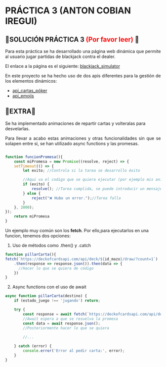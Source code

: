 # PRÁCTICA 3 (ANTON COBIAN IREGUI)

## 🔔SOLUCIÓN PRÁCTICA 3 <span style="color: red;"> (Por favor leer)</span> 🔔

<p align="justify"> 
Para esta práctica se ha desarrollado una página web dinámica que permite al usuario jugar partidas de blackjack contra el dealer.<br>
</p>

El enlace a la página es el siguiente: <a href="https://acobianiregui.github.io/p3/p3_sol/">blackjack_simulator </a>

<p align="justify">
En este proyecto se ha hecho uso de dos apis diferentes para la gestión de los elementos dinámicos:
</p>

- <a href=https://deckofcardsapi.com/>api_cartas_póker</a>
- <a href=https://github.com/cheatsnake/emojihub>api_emojis</a>

## 🚨EXTRA🚨

Se ha implementado animaciones de repartir cartas y volteralas para desvelarlas. 

<p align="justify">
Para llevar a acabo estas animaciones y otras funcionalidades sin que se solapen entre si, se han utilizado async functions y las promesas. 
</p>

```js

function funcionPromesa(){
    const miPromesa = new Promise((resolve, reject) => {
    setTimeout(() => {
        let exito; //Controla si la tarea se desarrollo éxito

        //Aqui va el codigo que se quiera ejecutar (por ejemplo mis animaciones)
        if (exito) {
            resolve(); //Tarea cumplida, se puede introducir un mensaje dentro
        } else {
            reject("❌ Hubo un error.");//Tarea falla
        }
    }, 2000);
});
    return miPromesa
}
```
Un ejemplo muy común son los __fetch__. Por ello,para ejecutarlos en una funcion, tenemos dos opciones:

1. Uso de métodos como .then() y .catch

```js
function pillarCarta(){
fetch(`https://deckofcardsapi.com/api/deck/${id_mazo}/draw/?count=1`)
    .then(response => response.json()).then(data => {
      //Hacer lo que se quiera de código
    })
}
```
2. Async functions con el uso de await
```js
async function pillarCarta(destino) {
    if (estado_juego !== 'jugando') return;

    try {
        const response = await fetch(`https://deckofcardsapi.com/api/deck/${id_mazo}/draw/?count=1`);
        //Await espera a que se resuelva la promesa
        const data = await response.json();
        //Posteriormente hacer lo que se quiera
        
        //...

    } catch (error) {
        console.error('Error al pedir carta:', error);
    }
}
```


